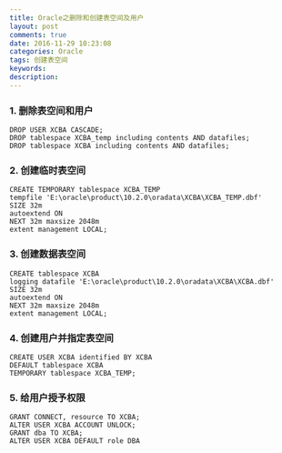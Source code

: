 ```yaml
---
title: Oracle之删除和创建表空间及用户
layout: post
comments: true
date: 2016-11-29 10:23:08
categories: Oracle
tags: 创建表空间
keywords:
description:
---
```

### 1. 删除表空间和用户
```
DROP USER XCBA CASCADE;
DROP tablespace XCBA_temp including contents AND datafiles;
DROP tablespace XCBA including contents AND datafiles;
```
<!-- more -->
### 2. 创建临时表空间
```
CREATE TEMPORARY tablespace XCBA_TEMP 
tempfile 'E:\oracle\product\10.2.0\oradata\XCBA\XCBA_TEMP.dbf' 
SIZE 32m 
autoextend ON 
NEXT 32m maxsize 2048m 
extent management LOCAL;
```

### 3. 创建数据表空间
```
CREATE tablespace XCBA 
logging datafile 'E:\oracle\product\10.2.0\oradata\XCBA\XCBA.dbf' 
SIZE 32m 
autoextend ON 
NEXT 32m maxsize 2048m 
extent management LOCAL;
```

### 4. 创建用户并指定表空间
```
CREATE USER XCBA identified BY XCBA 
DEFAULT tablespace XCBA 
TEMPORARY tablespace XCBA_TEMP;
```

### 5. 给用户授予权限
```
GRANT CONNECT, resource TO XCBA;
ALTER USER XCBA ACCOUNT UNLOCK;
GRANT dba TO XCBA;
ALTER USER XCBA DEFAULT role DBA
```